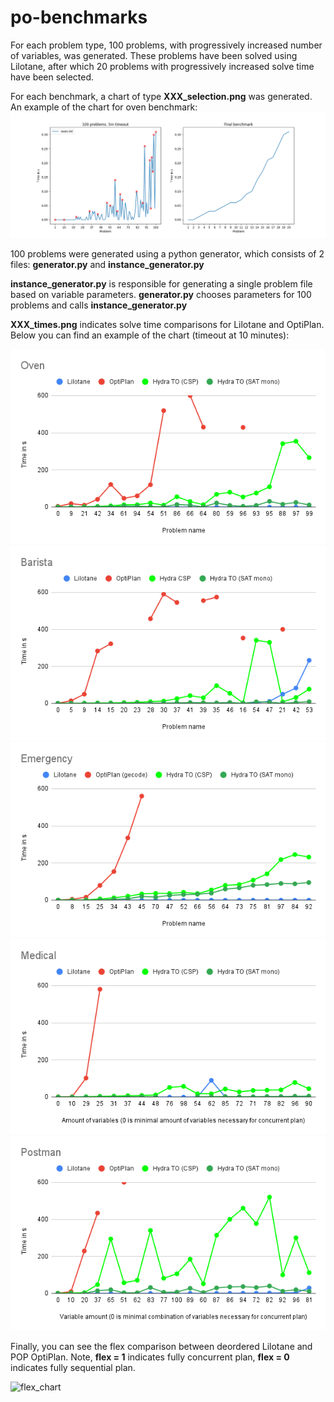# po-benchmarks
For each problem type, 100 problems, with progressively increased number of variables, was generated.
These problems have been solved using Lilotane, after which 20 problems with progressively increased solve time have been selected.

For each benchmark, a chart of type **XXX_selection.png** was generated.
An example of the chart for oven benchmark:
![ovens_selection.png](ovens_selection.png)

100 problems were generated using a python generator, which consists of 2 files:
**generator.py** and **instance_generator.py**

**instance_generator.py** is responsible for generating a single problem file based on variable parameters. **generator.py** chooses parameters for 100 problems and calls **instance_generator.py**

**XXX_times.png** indicates solve time comparisons for Lilotane and OptiPlan.
Below you can find an example of the chart (timeout at 10 minutes):

![oven.png](oven.png)
![barista.png](barista.png)
![emergency.png](emergency.png)
![medical.png](medical.png)
![postman.png](postman.png)


Finally, you can see the flex comparison between deordered Lilotane and POP OptiPlan. Note, **flex = 1** indicates fully concurrent plan, **flex = 0** indicates fully sequential plan.

![flex_chart](flex_chart.png)
